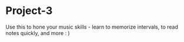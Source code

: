 # Project-3
Use this to hone your music skills - learn to memorize intervals, to read notes quickly, and more : )
